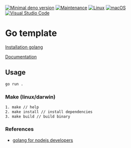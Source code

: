 [![Minimal deno version](https://img.shields.io/static/v1?label=go&message=%3E=1.17.3&color)](https://go.dev/doc/devel/release)
[![Maintenance](https://img.shields.io/badge/Maintained%3F-yes-green.svg)](https://GitHub.com/stephen-shopopop/go-template/graphs/commit-activity)
[![Linux](https://svgshare.com/i/Zhy.svg)](https://svgshare.com/i/Zhy.svg)
[![macOS](https://svgshare.com/i/ZjP.svg)](https://svgshare.com/i/ZjP.svg)
[![Visual Studio Code](https://img.shields.io/badge/--007ACC?logo=visual%20studio%20code&logoColor=ffffff)](https://code.visualstudio.com/)

# Go template

[Installation golang](https://go.dev/doc/install)

[Documentation](https://go.dev/doc/)

## Usage

```bash
go run .
```

### Make (linux/darwin)

```bash
1. make // help
2. make install // install dependencies
3. make build // build binary
```

### References

- [golang for nodejs developers](https://github.com/miguelmota/golang-for-nodejs-developers)
